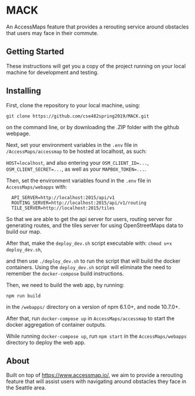 # MACK

An AccessMaps feature that provides a rerouting service around obstacles that users may face in their commute.

## Getting Started

These instructions will get you a copy of the project running on your local machine for development and testing.

## Installing

First, clone the repository to your local machine, using:

`git clone https://github.com/cse482spring2019/MACK.git`

on the command line, or by downloading the .ZIP folder with the github webpage.

Next, set your environment variables in the `.env` file in `/AccessMaps/accessmap` to be hosted at localhost, as such:

`HOST=localhost`, and also entering your `OSM_CLIENT_ID=...`, `OSM_CLIENT_SECRET=...`, as well as your `MAPBOX_TOKEN=...`.

Then, set the environment variables found in the `.env` file in `AccessMaps/webapps` with:

```
  API_SERVER=http://localhost:2015/api/v1
  ROUTING_SERVER=http://localhost:2015/api/v1/routing
  TILE_SERVER=http://localhost:2015/tiles
```

So that we are able to get the api server for users, routing server for generating routes, and the tiles server for using OpenStreetMaps data to build our map.

After that, make the `deploy_dev.sh` script executable with: `chmod u+x deploy_dev.sh`,

and then use
`./deploy_dev.sh` to run the script that will build the docker containers. Using the `deploy_dev.sh` script will eliminate the need to remember the `docker-compose` build instructions.


Then, we need to build the web app, by running:

`npm run build`

in the `/webapps/` directory on a version of npm 6.1.0+, and node 10.7.0+.

After that, run `docker-compose up` in `AccessMaps/accessmap` to start the docker aggregation of container outputs.

While running `docker-compose up`, run `npm start` in the `AccessMaps/webapps` directory to deploy the web app.

## About

Built on top of https://www.accessmap.io/, we aim to provide a rerouting feature that will assist users with navigating around obstacles they face in the Seattle area.
